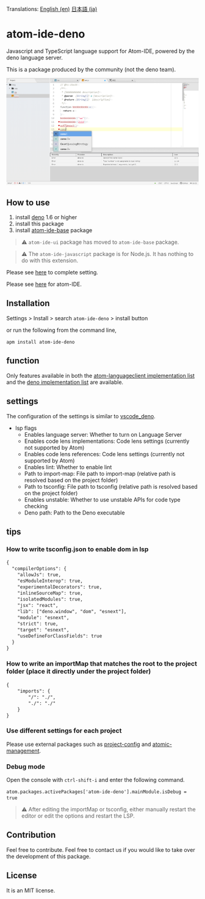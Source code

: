Translations:
[English (en)](https://github.com/ayame113/atom-ide-deno/blob/main/README.md)
[日本語 (ja)](https://github.com/ayame113/atom-ide-deno/blob/main/README_ja.md)

# atom-ide-deno

Javascript and TypeScript language support for Atom-IDE, powered by the deno
language server.

This is a package produced by the community (not the deno team).

![screen shot](https://raw.githubusercontent.com/ayame113/atom-ide-deno/main/screenshot/1.png)

## How to use

1. install [deno](https://deno.land/) 1.6 or higher
2. install this package
3. install [atom-ide-base](https://atom.io/packages/atom-ide-base) package

> ⚠️ `atom-ide-ui` package has moved to `atom-ide-base` package.

> ⚠️ The `atom-ide-javascript` package is for Node.js. It has nothing to do with
> this extension.

Please see [here](./docs/) to complete setting.

Please see [here](https://atom-community.io/) for atom-IDE.

## Installation

Settings > Install > search `atom-ide-deno` > install button

or run the following from the command line,

```
apm install atom-ide-deno
```

## function

Only features available in both the
[atom-languageclient implementation list](https://github.com/atom-community/atom-languageclient#capabilities)
and the
[deno implementation list](https://github.com/denoland/deno/issues/8643#issue-758171107)
are available.

## settings

The configuration of the settings is similar to
[vscode_deno](https://github.com/denoland/vscode_deno).

- lsp flags
  - Enables language server: Whether to turn on Language Server
  - Enables code lens implementations: Code lens settings (currently not
    supported by Atom)
  - Enables code lens references: Code lens settings (currently not supported by
    Atom)
  - Enables lint: Whether to enable lint
  - Path to import-map: File path to import-map (relative path is resolved based
    on the project folder)
  - Path to tsconfig: File path to tsconfig (relative path is resolved based on
    the project folder)
  - Enables unstable: Whether to use unstable APIs for code type checking
  - Deno path: Path to the Deno executable

## tips

### How to write tsconfig.json to enable dom in lsp

```
{
  "compilerOptions": {
    "allowJs": true,
    "esModuleInterop": true,
    "experimentalDecorators": true,
    "inlineSourceMap": true,
    "isolatedModules": true,
    "jsx": "react",
    "lib": ["deno.window", "dom", "esnext"],
    "module": "esnext",
    "strict": true,
    "target": "esnext",
    "useDefineForClassFields": true
  }
}
```

### How to write an importMap that matches the root to the project folder (place it directly under the project folder)

```
{
	"imports": {
		"/": "./",
		"./": "./"
	}
}
```

### Use different settings for each project

Please use external packages such as
[project-config](https://atom.io/packages/project-config) and
[atomic-management](https://atom.io/packages/atomic-management).

### Debug mode

Open the console with `ctrl-shift-i` and enter the following command.

```
atom.packages.activePackages['atom-ide-deno'].mainModule.isDebug = true
```

> ⚠️ After editing the importMap or tsconfig, either manually restart the editor
> or edit the options and restart the LSP.

## Contribution

Feel free to contribute. Feel free to contact us if you would like to take over
the development of this package.

## License

It is an MIT license.
